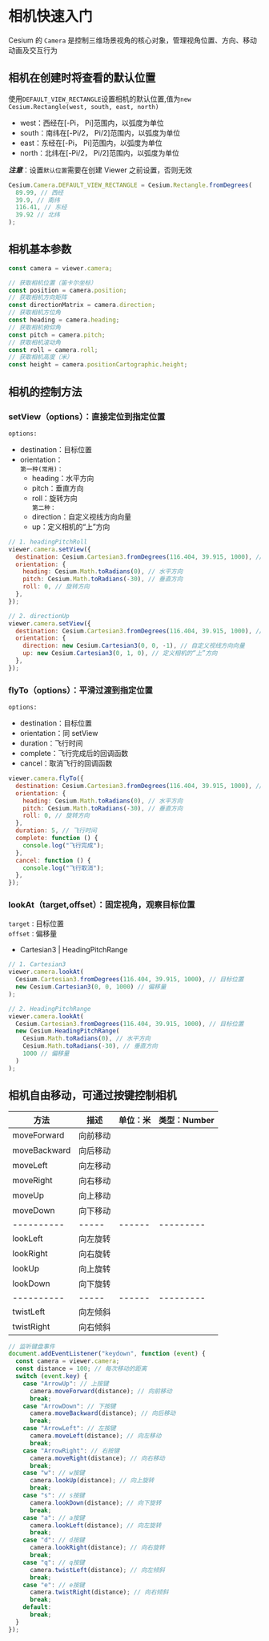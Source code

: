 # 相机快速入门

Cesium 的 `Camera` 是控制三维场景视角的核心对象，管理视角位置、方向、移动动画及交互行为

## 相机在创建时将查看的默认位置

使用`DEFAULT_VIEW_RECTANGLE`设置相机的默认位置,值为`new Cesium.Rectangle(west, south, east, north)`

- west：西经在[-Pi， Pi]范围内，以弧度为单位
- south：南纬在[-Pi/2， Pi/2]范围内，以弧度为单位
- east：东经在[-Pi， Pi]范围内，以弧度为单位
- north：北纬在[-Pi/2， Pi/2]范围内，以弧度为单位

**_注意_**：设置`默认位置`需要在创建 Viewer 之前设置，否则无效

```js
Cesium.Camera.DEFAULT_VIEW_RECTANGLE = Cesium.Rectangle.fromDegrees(
  89.99, // 西经
  39.9, // 南纬
  116.41, // 东经
  39.92 // 北纬
);
```

## 相机基本参数

```js
const camera = viewer.camera;

// 获取相机位置（笛卡尔坐标）
const position = camera.position;
// 获取相机方向矩阵
const directionMatrix = camera.direction;
// 获取相机方位角
const heading = camera.heading;
// 获取相机俯仰角
const pitch = camera.pitch;
// 获取相机滚动角
const roll = camera.roll;
// 获取相机高度（米）
const height = camera.positionCartographic.height;
```

## 相机的控制方法

### setView（options）：直接定位到指定位置

`options:`

- destination：目标位置
- orientation：  
  `第一种(常用)：`
  - heading：水平方向
  - pitch：垂直方向
  - roll：旋转方向  
    `第二种：`
  - direction：自定义视线方向向量
  - up：定义相机的“上”方向

```js
// 1. headingPitchRoll
viewer.camera.setView({
  destination: Cesium.Cartesian3.fromDegrees(116.404, 39.915, 1000), // 目标位置
  orientation: {
    heading: Cesium.Math.toRadians(0), // 水平方向
    pitch: Cesium.Math.toRadians(-30), // 垂直方向
    roll: 0, // 旋转方向
  },
});

// 2. directionUp
viewer.camera.setView({
  destination: Cesium.Cartesian3.fromDegrees(116.404, 39.915, 1000), // 目标位置
  orientation: {
    direction: new Cesium.Cartesian3(0, 0, -1), // 自定义视线方向向量
    up: new Cesium.Cartesian3(0, 1, 0), // 定义相机的“上”方向
  },
});
```

### flyTo（options）：平滑过渡到指定位置

`options:`

- destination：目标位置
- orientation：同 setView
- duration：飞行时间
- complete：飞行完成后的回调函数
- cancel：取消飞行的回调函数

```js
viewer.camera.flyTo({
  destination: Cesium.Cartesian3.fromDegrees(116.404, 39.915, 1000), // 目标位置
  orientation: {
    heading: Cesium.Math.toRadians(0), // 水平方向
    pitch: Cesium.Math.toRadians(-30), // 垂直方向
    roll: 0, // 旋转方向
  },
  duration: 5, // 飞行时间
  complete: function () {
    console.log("飞行完成");
  },
  cancel: function () {
    console.log("飞行取消");
  },
});
```

### lookAt（target,offset）：固定视角，观察目标位置

`target：`目标位置  
`offset：`偏移量

- Cartesian3 | HeadingPitchRange

```js
// 1. Cartesian3
viewer.camera.lookAt(
  Cesium.Cartesian3.fromDegrees(116.404, 39.915, 1000), // 目标位置
  new Cesium.Cartesian3(0, 0, 1000) // 偏移量
);

// 2. HeadingPitchRange
viewer.camera.lookAt(
  Cesium.Cartesian3.fromDegrees(116.404, 39.915, 1000), // 目标位置
  new Cesium.HeadingPitchRange(
    Cesium.Math.toRadians(0), // 水平方向
    Cesium.Math.toRadians(-30), // 垂直方向
    1000 // 偏移量
  )
);
```

## 相机自由移动，可通过按键控制相机

| 方法         | 描述     | 单位：米 | 类型：Number |
| ------------ | -------- | -------- | ------------ |
| moveForward  | 向前移动 |          |              |
| moveBackward | 向后移动 |          |              |
| moveLeft     | 向左移动 |          |              |
| moveRight    | 向右移动 |          |              |
| moveUp       | 向上移动 |          |              |
| moveDown     | 向下移动 |          |              |
| ----------   | -----    | ------   | ---------    |
| lookLeft     | 向左旋转 |          |              |
| lookRight    | 向右旋转 |          |              |
| lookUp       | 向上旋转 |          |              |
| lookDown     | 向下旋转 |          |              |
| ----------   | -----    | ------   | ---------    |
| twistLeft    | 向左倾斜 |          |              |
| twistRight   | 向右倾斜 |          |              |

```js
// 监听键盘事件
document.addEventListener("keydown", function (event) {
  const camera = viewer.camera;
  const distance = 100; // 每次移动的距离
  switch (event.key) {
    case "ArrowUp": // 上按键
      camera.moveForward(distance); // 向前移动
      break;
    case "ArrowDown": // 下按键
      camera.moveBackward(distance); // 向后移动
      break;
    case "ArrowLeft": // 左按键
      camera.moveLeft(distance); // 向左移动
      break;
    case "ArrowRight": // 右按键
      camera.moveRight(distance); // 向右移动
      break;
    case "w": // w按键
      camera.lookUp(distance); // 向上旋转
      break;
    case "s": // s按键
      camera.lookDown(distance); // 向下旋转
      break;
    case "a": // a按键
      camera.lookLeft(distance); // 向左旋转
      break;
    case "d": // d按键
      camera.lookRight(distance); // 向右旋转
      break;
    case "q": // q按键
      camera.twistLeft(distance); // 向左倾斜
      break;
    case "e": // e按键
      camera.twistRight(distance); // 向右倾斜
      break;
    default:
      break;
  }
});
```
